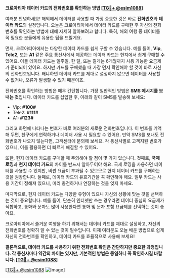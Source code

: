 **크로아티아 데이터 카드의 전화번호를 확인하는 방법 [[TG💪+ @esim1088](https://t.me/s/esim1088)]**

여러분 안녕하세요! 해외에서 데이터를 사용할 때 가장 중요한 것은 바로 **전화번호**와 **데이터 카드**의 설정입니다. 오늘은 크로아티아에서 데이터 카드를 구매한 후 자신의 전화번호를 확인하는 방법에 대해 자세히 알아보려고 합니다. 특히, 해외 여행 중 데이터를 꼭 필요한 분들에게 유용한 팁을 드릴게요.

먼저, 크로아티아에서는 다양한 데이터 카드를 쉽게 구할 수 있습니다. 예를 들어, **Vip**, **Tele2**, 또는 **A1** 같은 주요 통신사에서 제공하는 데이터 카드는 현지에서 쉽게 구매할 수 있어요. 이들 데이터 카드는 일주일, 한 달, 또는 길게는 6개월까지 사용 가능한 요금제가 준비되어 있어요. 하지만 카드를 구매했을 때 가장 먼저 확인해야 할 것이 바로 자신의 전화번호입니다. 왜냐하면 데이터 카드를 제대로 설정하지 않으면 데이터를 사용할 수 없거나, 오류가 발생할 수 있기 때문이죠.

전화번호를 확인하는 방법은 매우 간단합니다. 가장 일반적인 방법은 **SMS 메시지를 보내는 것**입니다. 데이터 카드를 삽입한 후, 아래와 같이 SMS를 발송해 보세요:

- Vip: **#100#**
- Tele2: **#111#**
- A1: **#123#**

그리고 화면에 나타나는 번호가 바로 여러분의 새로운 전화번호입니다. 이 번호를 기억해 두면, 친구에게 연락하거나 데이터 사용 시 필요할 수 있어요. 만약 SMS를 보내도 전화번호가 나오지 않는다면, 고객센터에 문의해 보세요. 각 통신사별로 고객지원 번호가 있으니, 이를 활용하면 더 빠르게 해결할 수 있어요.

또한, 현지 데이터 카드를 구매할 때 주의해야 할 점이 몇 가지 있습니다. 첫째로, **국제 로밍**과 **현지 데이터 카드**의 차이를 반드시 알아두어야 해요. 국제 로밍을 사용하면 데이터를 사용할 수 있지만, 비싼 요금이 부과될 수 있으므로 현지 데이터 카드를 구매하는 것을 권장합니다. 둘째로, 데이터 카드의 유효기간을 꼭 확인해야 해요. 일부 카드는 사용 기간이 정해져 있으니, 미리 충전하거나 연장하는 것을 잊지 마세요.

마지막으로, 현지 데이터 카드는 다양한 유형이 있으니 자신의 상황에 맞는 것을 선택하는 것이 중요합니다. 예를 들어, 단순히 인터넷만 쓰는 경우라면 데이터 중심의 요금제가 적합하고, 통화와 문자도 많이 사용한다면 통화 및 문자 포함 요금제를 선택하는 것이 좋아요.

크로아티아에서 즐거운 여행을 하기 위해서는 데이터 카드를 제대로 설정하고, 자신의 전화번호를 정확히 알 수 있는 것이 필수입니다. 이제 여러분도 오늘 배운 방법으로 쉽게 자신의 전화번호를 확인하고, 데이터 카드를 효율적으로 사용해 보세요!

**결론적으로, 데이터 카드를 사용하기 위한 전화번호 확인은 간단하지만 중요한 과정입니다. 각 통신사마다 약간의 차이는 있지만, 기본적인 방법은 동일하니 꼭 확인하시길 바랍니다. [[TG💪+ @esim1088](https://t.me/s/esim1088)]**

[[TG💪+ @esim1088](https://t.me/s/esim1088) ![Image](https://i.postimg.cc/Y0z9fWf4/image.png)]